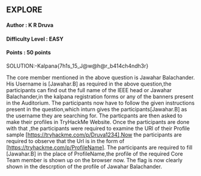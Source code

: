 ## EXPLORE
#### Author : K R Druva
#### Difficulty Level : EASY
#### Points : 50 points

SOLUTION:-Kalpana{7h1s_15_J@w@h@r_b414ch4ndh3r}

The core member mentioned in the above question is Jawahar Balachander.
His Username is [Jawahar.B] as required in the above question,the participants can find out the full name of the IEEE head or Jawahar Balachander,in the kalpana registration forms or any of the banners present in the Auditorium.
The participants now have to follow the given instructions present in the question,which inturn gives the participants[Jawahar.B] as the username they are searching for.
The particpants are then asked to make their profiles in TryHackMe Website.
Once the participants are done with that ,the participants were required to examine the URl of their Profile sample [https://tryhackme.com/p/Druva1234],Now the participants are required to observe that the Url is in the form of [https://tryhackme.com/p/ProfileName].
The participants are required to fill [Jawahar.B] in the place of ProfileName,the profile of the required Core Team member is shown up on the browser now.
The flag is now clearly shown in the descrption of the profile of Jawahar Balachander.